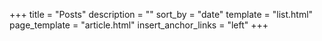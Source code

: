 +++
title = "Posts"
description = ""
sort_by = "date"
template = "list.html"
page_template = "article.html"
insert_anchor_links = "left"
+++
